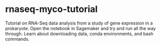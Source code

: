 # rnaseq-myco-tutorial
Tutorial on RNA-Seq data analysis from a study of gene expression in a prokaryote. Open the notebook in Sagemaker and try and run all the way through. Learn about downloading data, conda environments, and bash commands.
